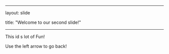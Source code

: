 

---

layout: slide

title: "Welcome to our second slide!"

---

This id s lot of Fun!

Use the left arrow to go back!
